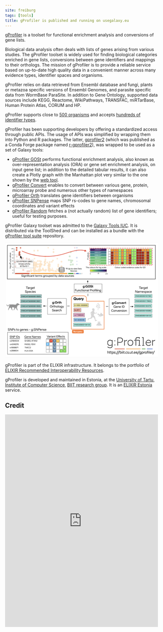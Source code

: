 ```yaml
---
site: freiburg
tags: [tools]
title: gProfiler is published and running on usegalaxy.eu
---
```


[gProfiler](https://biit.cs.ut.ee/gprofiler) is a toolset for functional enrichment analysis and conversions of gene lists.

Biological data analysis often deals with lists of genes arising from various studies. The gProfiler toolset is widely used for finding biological categories enriched in gene lists, conversions between gene identifiers and mappings to their orthologs. The mission of gProfiler is to provide a reliable service based on up-to-date high quality data in a convenient manner across many evidence types, identifier spaces and organisms.

gProfiler relies on data retrieved from Ensembl database and fungi, plants or metazoa specific versions of Ensembl Genomes, and parasite specific data from WormBase ParaSite. In addition to Gene Ontology, supported data sources include KEGG, Reactome, WikiPathways, TRANSFAC, miRTarBase, Human Protein Atlas, CORUM and HP.

gProfiler supports close to [500 organisms](https://biit.cs.ut.ee/gprofiler/page/organism-list) and accepts [hundreds of identifier types](https://biit.cs.ut.ee/gprofiler/page/namespaces-list).

gProfiler has been supporting developers by offering a standardized access through public APIs. The usage of APIs was simplified by wrapping them into Python and R packages. The latter, [gprofiler2](https://CRAN.R-project.org/package=gprofiler2) (which was published as a Conda Forge package named [r-gprofiler2](https://anaconda.org/conda-forge/r-gprofiler2)), was wrapped to be used as a set of Galaxy tools:

- [gProfiler GOSt](https://toolshed.g2.bx.psu.edu/view/iuc/gprofiler_gost/) performs functional enrichment analysis, also known as over-representation analysis (ORA) or gene set enrichment analysis, on input gene list; in addition to the detailed tabular results, it can also create a Plotly graph with the Manhattan plot very similar to the one shown by the [web tool](https://biit.cs.ut.ee/gprofiler/).
- [gProfiler Convert](https://toolshed.g2.bx.psu.edu/view/iuc/gprofiler_convert/) enables to convert between various gene, protein, microarray probe and numerous other types of namespaces
- [gProfiler Orth](https://toolshed.g2.bx.psu.edu/view/iuc/gprofiler_orth/) translates gene identifiers between organisms
- [gProfiler SNPense](https://toolshed.g2.bx.psu.edu/view/iuc/gprofiler_snpense/) maps SNP rs-codes to gene names, chromosomal coordinates and variant effects
- [gProfiler Random](https://toolshed.g2.bx.psu.edu/view/iuc/gprofiler_random/) fetches a (not actually random) list of gene identifiers; useful for testing purposes.

gProfiler Galaxy toolset was admitted to the [Galaxy Tools IUC](https://galaxyproject.org/iuc). It is distributed via the ToolShed and can be installed as a bundle with the [gProfiler tool suite](https://toolshed.g2.bx.psu.edu/view/iuc/suite_gprofiler/) repository.

<div class="multiple-img">
    <img src="/assets/media/2019-11-20-gProfiler.png" width="800px" alt="gProfile graphical abstract" />
</div>

gProfiler is part of the ELIXIR infrastructure. It belongs to the portfolio of [ELIXIR Recommended Interoperability Resources](https://elixir-europe.org/platforms/interoperability/rirs).

gProfiler is developed and maintained in Estonia, at the [University of Tartu](https://www.ut.ee/en), [Institute of Computer Science](https://www.cs.ut.ee/en), [BIIT research group](https://biit.cs.ut.ee). It is an [ELIXIR Estonia](https://elixir.ut.ee) service.


## Credit

<embed src="https://www.ncbi.nlm.nih.gov/pmc/articles/PMC6602461/pdf/gkz369.pdf" width="100%" height="700" type='application/pdf'>
